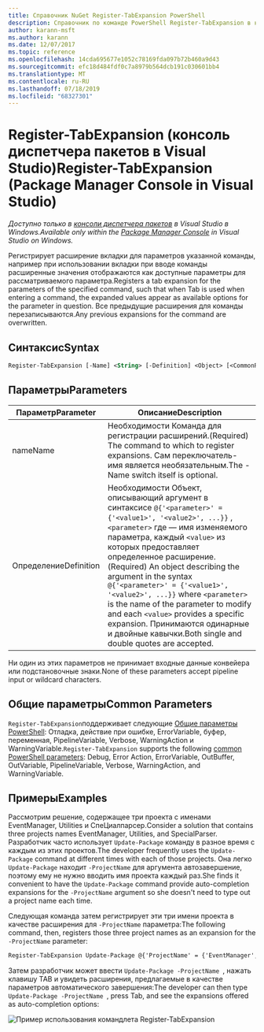 ```yaml
---
title: Справочник NuGet Register-TabExpansion PowerShell
description: Справочник по команде PowerShell Register-TabExpansion в консоли диспетчера пакетов NuGet в Visual Studio.
author: karann-msft
ms.author: karann
ms.date: 12/07/2017
ms.topic: reference
ms.openlocfilehash: 14cda695677e1052c78169fda097b72b460a9d43
ms.sourcegitcommit: efc18d484fdf0c7a8979b564dcb191c030601bb4
ms.translationtype: MT
ms.contentlocale: ru-RU
ms.lasthandoff: 07/18/2019
ms.locfileid: "68327301"
---
```

# <a name="register-tabexpansion-package-manager-console-in-visual-studio"></a><span data-ttu-id="bb96e-103">Register-TabExpansion (консоль диспетчера пакетов в Visual Studio)</span><span class="sxs-lookup"><span data-stu-id="bb96e-103">Register-TabExpansion (Package Manager Console in Visual Studio)</span></span>

<span data-ttu-id="bb96e-104">*Доступно только в [консоли диспетчера пакетов](../../consume-packages/install-use-packages-powershell.md) в Visual Studio в Windows.*</span><span class="sxs-lookup"><span data-stu-id="bb96e-104">*Available only within the [Package Manager Console](../../consume-packages/install-use-packages-powershell.md) in Visual Studio on Windows.*</span></span>

<span data-ttu-id="bb96e-105">Регистрирует расширение вкладки для параметров указанной команды, например при использовании вкладки при вводе команды расширенные значения отображаются как доступные параметры для рассматриваемого параметра.</span><span class="sxs-lookup"><span data-stu-id="bb96e-105">Registers a tab expansion for the parameters of the specified command, such that when Tab is used when entering a command, the expanded values appear as available options for the parameter in question.</span></span> <span data-ttu-id="bb96e-106">Все предыдущие расширения для команды перезаписываются.</span><span class="sxs-lookup"><span data-stu-id="bb96e-106">Any previous expansions for the command are overwritten.</span></span>

## <a name="syntax"></a><span data-ttu-id="bb96e-107">Синтаксис</span><span class="sxs-lookup"><span data-stu-id="bb96e-107">Syntax</span></span>

```ps
Register-TabExpansion [-Name] <String> [-Definition] <Object> [<CommonParameters>]
```

## <a name="parameters"></a><span data-ttu-id="bb96e-108">Параметры</span><span class="sxs-lookup"><span data-stu-id="bb96e-108">Parameters</span></span>

| <span data-ttu-id="bb96e-109">Параметр</span><span class="sxs-lookup"><span data-stu-id="bb96e-109">Parameter</span></span> | <span data-ttu-id="bb96e-110">Описание</span><span class="sxs-lookup"><span data-stu-id="bb96e-110">Description</span></span> |
| --- | --- |
| <span data-ttu-id="bb96e-111">name</span><span class="sxs-lookup"><span data-stu-id="bb96e-111">Name</span></span> | <span data-ttu-id="bb96e-112">Необходимости Команда для регистрации расширений.</span><span class="sxs-lookup"><span data-stu-id="bb96e-112">(Required) The command to which to register expansions.</span></span> <span data-ttu-id="bb96e-113">Сам переключатель-имя является необязательным.</span><span class="sxs-lookup"><span data-stu-id="bb96e-113">The -Name switch itself is optional.</span></span> |
| <span data-ttu-id="bb96e-114">Определение</span><span class="sxs-lookup"><span data-stu-id="bb96e-114">Definition</span></span> | <span data-ttu-id="bb96e-115">Необходимости Объект, описывающий аргумент в синтаксисе `@{'<parameter>' = {'<value1>', '<value2>', ...}}` , `<parameter>` где — имя изменяемого параметра, каждый `<value>` из которых предоставляет определенное расширение.</span><span class="sxs-lookup"><span data-stu-id="bb96e-115">(Required) An object describing the argument in the syntax `@{'<parameter>' = {'<value1>', '<value2>', ...}}` where `<parameter>` is the name of the parameter to modify and each `<value>` provides a specific expansion.</span></span> <span data-ttu-id="bb96e-116">Принимаются одинарные и двойные кавычки.</span><span class="sxs-lookup"><span data-stu-id="bb96e-116">Both single and double quotes are accepted.</span></span> |

<span data-ttu-id="bb96e-117">Ни один из этих параметров не принимает входные данные конвейера или подстановочные знаки.</span><span class="sxs-lookup"><span data-stu-id="bb96e-117">None of these parameters accept pipeline input or wildcard characters.</span></span>

## <a name="common-parameters"></a><span data-ttu-id="bb96e-118">Общие параметры</span><span class="sxs-lookup"><span data-stu-id="bb96e-118">Common Parameters</span></span>

<span data-ttu-id="bb96e-119">`Register-TabExpansion`поддерживает следующие [Общие параметры PowerShell](http://go.microsoft.com/fwlink/?LinkID=113216): Отладка, действие при ошибке, ErrorVariable, буфер, переменная, PipelineVariable, Verbose, WarningAction и WarningVariable.</span><span class="sxs-lookup"><span data-stu-id="bb96e-119">`Register-TabExpansion` supports the following [common PowerShell parameters](http://go.microsoft.com/fwlink/?LinkID=113216): Debug, Error Action, ErrorVariable, OutBuffer, OutVariable, PipelineVariable, Verbose, WarningAction, and WarningVariable.</span></span>

## <a name="examples"></a><span data-ttu-id="bb96e-120">Примеры</span><span class="sxs-lookup"><span data-stu-id="bb96e-120">Examples</span></span>

<span data-ttu-id="bb96e-121">Рассмотрим решение, содержащее три проекта с именами EventManager, Utilities и СпеЦиалпарсер.</span><span class="sxs-lookup"><span data-stu-id="bb96e-121">Consider a solution that contains three projects names EventManager, Utilities, and SpecialParser.</span></span> <span data-ttu-id="bb96e-122">Разработчик часто использует `Update-Package` команду в разное время с каждым из этих проектов.</span><span class="sxs-lookup"><span data-stu-id="bb96e-122">The developer frequently uses the `Update-Package` command at different times with each of those projects.</span></span> <span data-ttu-id="bb96e-123">Она легко `Update-Package` находит `-ProjectName` для аргумента автозавершение, поэтому ему не нужно вводить имя проекта каждый раз.</span><span class="sxs-lookup"><span data-stu-id="bb96e-123">She finds it convenient to have the `Update-Package` command provide auto-completion expansions for the `-ProjectName` argument so she doesn't need to type out a project name each time.</span></span> 

<span data-ttu-id="bb96e-124">Следующая команда затем регистрирует эти три имени проекта в качестве расширения для `-ProjectName` параметра:</span><span class="sxs-lookup"><span data-stu-id="bb96e-124">The following command, then, registers those three project names as an expansion for the `-ProjectName` parameter:</span></span>

```ps
Register-TabExpansion Update-Package @{'ProjectName' = {'EventManager', 'Utilities', 'SpecialParser'}}    
```

<span data-ttu-id="bb96e-125">Затем разработчик может ввести `Update-Package -ProjectName `, нажать клавишу TAB и увидеть расширения, предлагаемые в качестве параметров автоматического завершения:</span><span class="sxs-lookup"><span data-stu-id="bb96e-125">The developer can then type `Update-Package -ProjectName `, press Tab, and see the expansions offered as auto-completion options:</span></span>

![Пример использования командлета Register-TabExpansion](media/Register-TabExpansion-Example.png)
